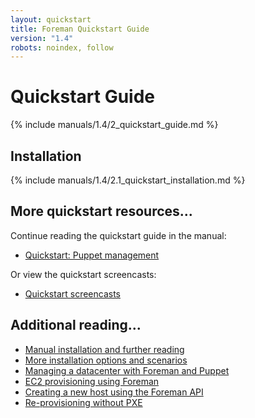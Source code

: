 ```yaml
---
layout: quickstart
title: Foreman Quickstart Guide
version: "1.4"
robots: noindex, follow
---
```


# Quickstart Guide

{% include manuals/1.4/2_quickstart_guide.md %}

## Installation

{% include manuals/1.4/2.1_quickstart_installation.md %}

## More quickstart resources...

Continue reading the quickstart guide in the manual:

* [Quickstart: Puppet management](/manuals/1.4/index.html#2.2PuppetManagement)

Or view the quickstart screencasts:

* [Quickstart screencasts](/media.html#screencasts)

## Additional reading...

* [Manual installation and further reading](/manuals/1.4/index.html)
* [More installation options and scenarios](/manuals/1.4/index.html#3.2.2InstallerOptions)
* [Managing a datacenter with Foreman and Puppet](http://engineering.yakaz.com/managing-an-infrastructure-datacenter-with-foreman-and-puppet.html)
* [EC2 provisioning using Foreman](http://blog.theforeman.org/2012/05/ec2-provisioning-using-foreman.html)
* [Creating a new host using the Foreman API](http://blog.theforeman.org/2012/01/creating-new-host-using-foreman-api.html)
* [Re-provisioning without PXE](http://blog.theforeman.org/2012/01/re-provision-host-without-pxeboot.html)
